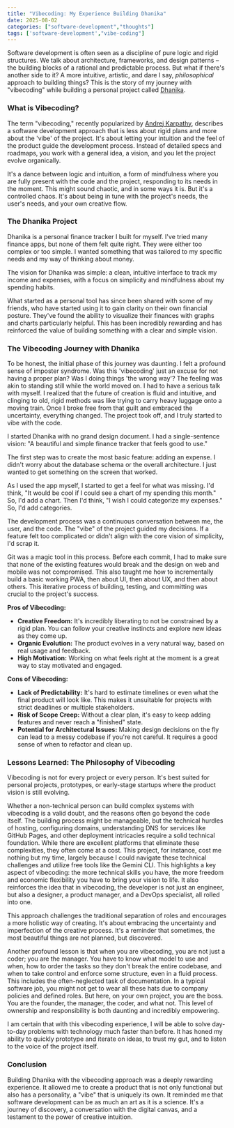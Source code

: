 ```yaml
---
title: "Vibecoding: My Experience Building Dhanika"
date: 2025-08-02
categories: ["software-development","thoughts"]
tags: ['software-development',"vibe-coding"]
---
```


Software development is often seen as a discipline of pure logic and rigid structures. We talk about architecture, frameworks, and design patterns – the building blocks of a rational and predictable process. But what if there's another side to it? A more intuitive, artistic, and dare I say, *philosophical* approach to building things? This is the story of my journey with "vibecoding" while building a personal project called [Dhanika](https://dhanika.eknath.dev).

### What is Vibecoding?

The term "vibecoding," recently popularized by [Andrej Karpathy](https://x.com/karpathy/status/1886192184808149383?lang=en), describes a software development approach that is less about rigid plans and more about the 'vibe' of the project. It's about letting your intuition and the feel of the product guide the development process. Instead of detailed specs and roadmaps, you work with a general idea, a vision, and you let the project evolve organically.

It's a dance between logic and intuition, a form of mindfulness where you are fully present with the code and the project, responding to its needs in the moment. This might sound chaotic, and in some ways it is. But it's a controlled chaos. It's about being in tune with the project's needs, the user's needs, and your own creative flow.

### The Dhanika Project

Dhanika is a personal finance tracker I built for myself. I've tried many finance apps, but none of them felt quite right. They were either too complex or too simple. I wanted something that was tailored to my specific needs and my way of thinking about money.

The vision for Dhanika was simple: a clean, intuitive interface to track my income and expenses, with a focus on simplicity and mindfulness about my spending habits.

What started as a personal tool has since been shared with some of my friends, who have started using it to gain clarity on their own financial posture. They've found the ability to visualize their finances with graphs and charts particularly helpful. This has been incredibly rewarding and has reinforced the value of building something with a clear and simple vision.

### The Vibecoding Journey with Dhanika

To be honest, the initial phase of this journey was daunting. I felt a profound sense of imposter syndrome. Was this 'vibecoding' just an excuse for not having a proper plan? Was I doing things 'the wrong way'? The feeling was akin to standing still while the world moved on. I had to have a serious talk with myself. I realized that the future of creation is fluid and intuitive, and clinging to old, rigid methods was like trying to carry heavy luggage onto a moving train. Once I broke free from that guilt and embraced the uncertainty, everything changed. The project took off, and I truly started to vibe with the code.

I started Dhanika with no grand design document. I had a single-sentence vision: "A beautiful and simple finance tracker that feels good to use."

The first step was to create the most basic feature: adding an expense. I didn't worry about the database schema or the overall architecture. I just wanted to get something on the screen that worked.

As I used the app myself, I started to get a feel for what was missing. I'd think, "It would be cool if I could see a chart of my spending this month." So, I'd add a chart. Then I'd think, "I wish I could categorize my expenses." So, I'd add categories.

The development process was a continuous conversation between me, the user, and the code. The "vibe" of the project guided my decisions. If a feature felt too complicated or didn't align with the core vision of simplicity, I'd scrap it.

Git was a magic tool in this process. Before each commit, I had to make sure that none of the existing features would break and the design on web and mobile was not compromised. This also taught me how to incrementally build a basic working PWA, then about UI, then about UX, and then about others. This iterative process of building, testing, and committing was crucial to the project's success.

**Pros of Vibecoding:**

*   **Creative Freedom:** It's incredibly liberating to not be constrained by a rigid plan. You can follow your creative instincts and explore new ideas as they come up.
*   **Organic Evolution:** The product evolves in a very natural way, based on real usage and feedback.
*   **High Motivation:** Working on what feels right at the moment is a great way to stay motivated and engaged.

**Cons of Vibecoding:**

*   **Lack of Predictability:** It's hard to estimate timelines or even what the final product will look like. This makes it unsuitable for projects with strict deadlines or multiple stakeholders.
*   **Risk of Scope Creep:** Without a clear plan, it's easy to keep adding features and never reach a "finished" state.
*   **Potential for Architectural Issues:** Making design decisions on the fly can lead to a messy codebase if you're not careful. It requires a good sense of when to refactor and clean up.

### Lessons Learned: The Philosophy of Vibecoding

Vibecoding is not for every project or every person. It's best suited for personal projects, prototypes, or early-stage startups where the product vision is still evolving.

Whether a non-technical person can build complex systems with vibecoding is a valid doubt, and the reasons often go beyond the code itself. The building process might be manageable, but the technical hurdles of hosting, configuring domains, understanding DNS for services like GitHub Pages, and other deployment intricacies require a solid technical foundation. While there are excellent platforms that eliminate these complexities, they often come at a cost. This project, for instance, cost me nothing but my time, largely because I could navigate these technical challenges and utilize free tools like the Gemini CLI. This highlights a key aspect of vibecoding: the more technical skills you have, the more freedom and economic flexibility you have to bring your vision to life. It also reinforces the idea that in vibecoding, the developer is not just an engineer, but also a designer, a product manager, and a DevOps specialist, all rolled into one.

This approach challenges the traditional separation of roles and encourages a more holistic way of creating. It's about embracing the uncertainty and imperfection of the creative process. It's a reminder that sometimes, the most beautiful things are not planned, but discovered.

Another profound lesson is that when you are vibecoding, you are not just a coder; you are the manager. You have to know what model to use and when, how to order the tasks so they don't break the entire codebase, and when to take control and enforce some structure, even in a fluid process. This includes the often-neglected task of documentation. In a typical software job, you might not get to wear all these hats due to company policies and defined roles. But here, on your own project, you are the boss. You are the founder, the manager, the coder, and what not. This level of ownership and responsibility is both daunting and incredibly empowering.

I am certain that with this vibecoding experience, I will be able to solve day-to-day problems with technology much faster than before. It has honed my ability to quickly prototype and iterate on ideas, to trust my gut, and to listen to the voice of the project itself.

### Conclusion

Building Dhanika with the vibecoding approach was a deeply rewarding experience. It allowed me to create a product that is not only functional but also has a personality, a "vibe" that is uniquely its own. It reminded me that software development can be as much an art as it is a science. It's a journey of discovery, a conversation with the digital canvas, and a testament to the power of creative intuition.
